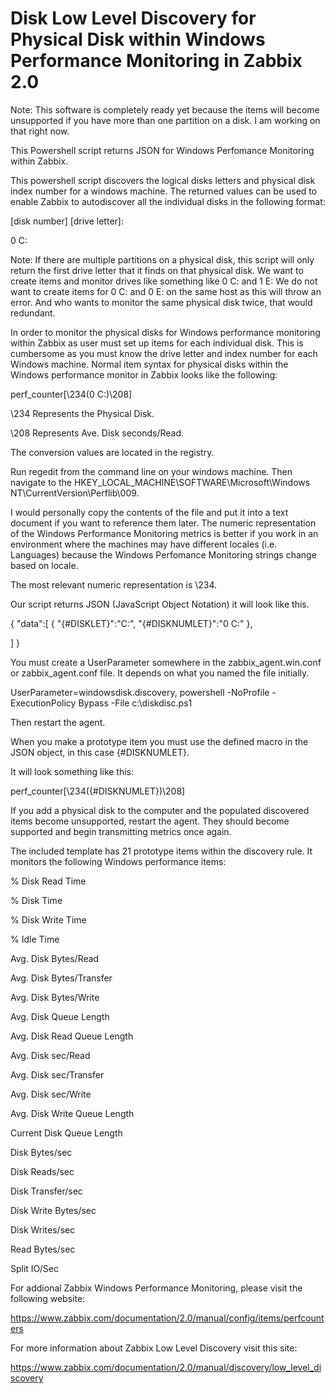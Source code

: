 Disk Low Level Discovery for Physical Disk within Windows Performance Monitoring in Zabbix 2.0
==========================

Note: This software is completely ready yet because the items will become unsupported if you have more than one partition on a disk. I am working on that right now.

This Powershell script returns JSON for Windows Perfomance Monitoring within Zabbix.

This powershell script discovers the logical disks letters and physical disk index number for a windows machine. The returned values can be used to enable Zabbix to autodiscover all the individual disks in the following format: 

[disk number] [drive letter]:

0 C:

Note: If there are multiple partitions on a physical disk, this script will only return the first drive letter that it finds on that physical disk. We want to create items and monitor drives like something like 0 C: and 1 E:  We do not want to create items for 0 C: and 0 E: on the same host as this will throw an error. And who wants to monitor the same physical disk twice, that would redundant.

In order to monitor the physical disks for Windows performance monitoring within Zabbix as user must set up items for each individual disk. This is cumbersome as you must know the drive letter and index number for each Windows machine. Normal item syntax for physical disks within the Windows performance monitor in Zabbix looks like the following:

perf_counter[\234(0 C:)\208]

\234 Represents the Physical Disk.

\208 Represents Ave. Disk seconds/Read.

The conversion values are located in the registry.

Run regedit from the command line on your windows machine. Then navigate to the HKEY_LOCAL_MACHINE\SOFTWARE\Microsoft\Windows NT\CurrentVersion\Perflib\009. 

I would personally copy the contents of the file and put it into a text document if you want to reference them later. The numeric representation of the Windows Performance Monitoring metrics is better if you work in an environment where the machines may have different locales (i.e. Languages) because the Windows Perfomance Monitoring strings change based on locale.

The most relevant numeric representation is \234.  

Our script returns JSON (JavaScript Object Notation) it will look like this.

{
  "data":[
  { "{#DISKLET}":"C:",
    "{#DISKNUMLET}":"0 C:" },
      
  ]
}

You must create a UserParameter somewhere in the zabbix_agent.win.conf or zabbix_agent.conf file. It depends on what you named the file initially. 

UserParameter=windowsdisk.discovery, powershell -NoProfile -ExecutionPolicy Bypass -File c:\diskdisc.ps1

Then restart the agent.

When you make a prototype item you must use the defined macro in the JSON object, in this case {#DISKNUMLET}.

It will look something like this:

perf_counter[\234({#DISKNUMLET})\208]

If you add a physical disk to the computer and the populated discovered items become unsupported, restart the agent. They should become supported and begin transmitting metrics once again. 

The included template has 21 prototype items within the discovery rule. It monitors the following Windows performance items:

% Disk  Read Time

% Disk Time

% Disk Write Time

% Idle Time

Avg. Disk Bytes/Read 

Avg. Disk Bytes/Transfer

Avg. Disk Bytes/Write

Avg. Disk Queue Length

Avg. Disk Read Queue Length

Avg. Disk sec/Read

Avg. Disk sec/Transfer

Avg. Disk sec/Write

Avg. Disk Write Queue Length

Current Disk Queue Length

Disk Bytes/sec

Disk Reads/sec

Disk Transfer/sec

Disk Write Bytes/sec

Disk Writes/sec

Read Bytes/sec 

Split IO/Sec

For addional Zabbix Windows Performance Monitoring, please visit the following website:

https://www.zabbix.com/documentation/2.0/manual/config/items/perfcounters

For more information about Zabbix Low Level Discovery visit this site:

https://www.zabbix.com/documentation/2.0/manual/discovery/low_level_discovery

